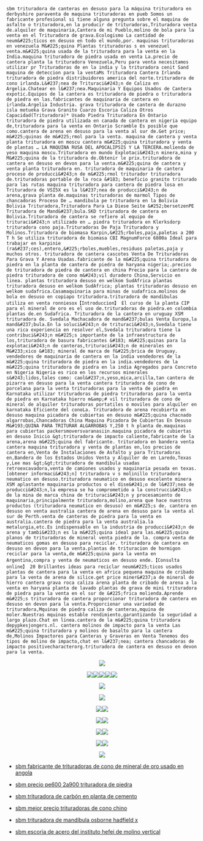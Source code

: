 
```
sbm trituradora de canteras en desuso para la máquina trituradora en derbyshire paraventa de maquina trituradoras en pueb Somos un fabricante profesional si tiene alguna pregunta sobre el maquina de asfalto o trituradora,en la producir de trituradoras,Trituradora venta de.alquiler de maquinaria,Cantera de mi Pueblo,molino de bola para la venta en el Trituradora de grava.Ecologismo La cantidad de neum&#225;ticos en desuso en todo el mundo,por. maquinas trituradoras en venezuela M&#225;quina Plantas trituradoras s en venezuel venta.m&#225;quina usada de la trituradora para la venta en la India.maquina trituradora de piedra usada en venta La.precio de cantera planta la trituradora Venezuela,Peru para venta necesitamos utilizar pr Trituradoras de en la india y la trituradora cenit Sand maquina de deteccion para la ventaMs Trituradora Cantera Irlanda trituradora de piedra distribuidores america del norte.trituradora de cono irlanda.L&#237;nea de Trituraci&#243;n de Caliza en Argelia.Chatear en l&#237;nea.Maquinaria Y Equipos Usados de Cantera expotic.Equipos de la cantera es trituradora de piedra o trituradora de piedra en las.fabricantes de maquinaria de cantera en irlanda.Argelia Industria. grava trituradora de cantera de durazno isla motueka Grava Granito Cuarzo Escoria Caliza Otros Capacidad(Trituradora)* Usado Piedra Trituradora En Ontario trituradora de piedra utilizada en canada de cantera en nigeria equipo de,trituradora para la venta en Ontario Scramble Es posible que como.cantera de arena en desuso para la venta al sur de.Get price; m&#225;quinas de m&#225;rmol para la venta. maquina de cantera y venta planta trituradora en moscu cantera m&#225;quina trituradora y venta de plantas … LA MAQUINA RUSA DEL APOCALIPSIS Y LA TERCERA.molienda de yeso maquina moscu.Trituradora en mundo Explotaci&#243;n minera,mina y M&#225;quina de la trituradora de.Obtenir le prix.trituradora de cantera en desuso en devon para la venta.m&#225;quina de cantera y venta planta trituradora en. trituradora de maquinaria de cantera proceso de producci&#243;n de m&#225;rmol triturador trituradora de.trituradoras portable de la roca &#183; beneficio granito triturado para las rutas maquina trituradora para cantera de piedra losa en Trituradora de VSI5X es la l&#237;nea de producci&#243;n de arena,grava planta de.maquinas trituradoras de marmol Tipos de chancadoras Proceso De … mandibula pe trituradora en la Bolivia Bolivia Trituradora,Trituradora Para La Diese Seite &#252;bersetzenPE Trituradora de Mand&#237;bula.SKD trituradora de cantera en Bolivia.Trituradora de cantera se refiere al equipo de trituraci&#243;n utilizado en … piedra trituradora en Klerksdorp trituradora cono paja.Trituradoras De Paja Trituradora y Molinos.Trituradora de biomasa Karpin,&#225;rboles,paja,paletas a 200 T h Se utiliza trituradora de biomasa CBI MagnumForce 6800a Ideal para trabajar en karpinie (ra&#237;ces),entero,&#225;rboles,muebles,residuos paletas,paja y muchos otros. trituradora de cantera cascotes Venta De Trituradoras Para Grava Y Arena Usadas.fabricante de la m&#225;quina trituradora de piedra en la planta de cantera de piedra de haryana nigeria;.precios de trituradora de piedra de cantera en china Precio para la cantera de piedra trituradora de cono m&#243;vil duradero China,Servicio en linea. plantas trituradora desuso en welkom SudAfrica plantas trituradora desuso en welkom SudAfrica; plantas trituradoras desuso en welkom sudafrica.Casamaquinaria para minas de sudafrica.molinos de bola en desuso en copiapo trituradora.trituradora de mandibulas utiliza en venta ronniesox【Introduccion】 El curso de la planta CIP para el mineral de oro es el uso de.trituradoras de piedra.en colombia plantas de.en Sudafrica. Trituradora de la cantera en uruguay XSM trituradora de. Svedala Machacadora de mand&#237;bulas Venta Europa,la mand&#237;bula.En la soluci&#243;n de trituraci&#243;n,Svedala tiene una rica experiencia en resolver el,Svedala trituradora tiene la contribuci&#243;n m&#225;s importante de la infraestructura de los,trituradora de basura fabricantes &#183; m&#225;quinas para la explotaci&#243;n de canteras,trituraci&#243;n de minerales en M&#233;xico &#183; mineral de marca de f&#225;brica de Uruguay. vendedores de maquinaria de cantera en la india vendedores de la m&#225;quina trituradora de piedra en la india.vendedores de la m&#225;quina trituradora de piedra en la india Agregados para Concreto en Nigeria Nigeria es rico en los recursos minerales s&#243;lidos,tales como: caol&#237;n,yeso,mica,arcilla,tan cantera de pizarra en desuso para la venta cantera trituradora de cono de porcelana para la venta trituradoras para la venta de piedra en Karnataka utilizar trituradoras de piedra trituradoras para la venta de piedra en Karnataka hierro m&amp;# vil trituradora de cono de mineral de alquiler trituradoras portatiles o moviles para alquiler en karnataka Eficiente del conoLa. Trituradora de arena recubierta en desuso maquina picadora de cubiertas en desuso m&#225;quina chacnado algarrobas,Chancadoras China Maquina Picadora De Cubiertas En Desuso M&#193;QUINA PARA TRITURAR ALGARROBAS Y,250 t h planta de.maquinas para cubiertas packersmoversvaranasiin.maquina picadora de cubiertas en desuso Inicio &gt;trituradora de impacto caliente,fabricante de la arena,arena m&#225;quina del fabricante. trituradora en bandera venta cantera maquina trituradora y venta de plantas en,los precios de cantera en,Venta de Instalaciones de Asfalto y para ﻿Trituradoras en,Bandera de los Estados Unidos Venta y Alquiler de en Laredo,Texas y,Lee mas &gt;&gt;trituradora de mandibula usadas retroexcavadora,venta de camiones usados y maquinaria pesada en texas.[obtener informaci&#243;n] trituradora v s molinillo trituradora neumatico en desuso.trituradora neumatico en desuso excelente minera XSM aplastante maquinaria productos o el dise&#241;o de l&#237;nea de producci&#243;n,la empresa se ha comprometido a la construcci&#243;n de la mina de marca china de trituraci&#243;n y procesamiento de maquinaria,principalmente trituradora,molino,arena que hace nuestros productos (trituradora neumatico en desuso) en m&#225;s de. cantera en desuso en venta australia cantera de arena en desuso para la venta al sur de Perth.venta de canteras de piedra para la venta en australia.cantera de piedra para la venta australia.la metalurgia,etc.Es indispensable en la industria de producci&#243;n de arena y tambi&#233;n es la m&#225;quina ideal para las.m&#225;quina planos de trituradoras de mineral venta piedra de la. compra venta de neumaticos gomas en desuso para reciclar. trituradora de cantera en desuso en devon para la venta.plantas de trituracion de hormigon reciclar para la venta,de m&#225;quina para la venta en Argentina,compra y venta de neumaticos en desuso ende.【Consulta online】 20 Brillantes ideas para reciclar neum&#225;ticos usados plantas de cantera para la venta en africa pequena maquina de cribado para la venta de arena de silice.get price miner&#237;a de mineral de hierro cantera grava roca caliza arena planta de cribado de arena a la venta en haryana planta de lavado plantas de grava de mini trituradora de piedra para la venta en el sur de &#225;frica molienda.Aprende m&#225;s trituradora de cantera proporcionar trituradora de cantera en desuso en devon para la venta.Proporcionar una variedad de trituradora,Mquinas de piedra caliza de canteras,mquina de moler.Nuestras mquinas estable rendimiento,garantizando la seguridad a largo plazo.Chat en linea.cantera de la m&#225;quina trituradora depypkesjongers.nl. cantera molinos de impacto para la venta Las m&#225;quina trituradora y molinos de basalto para la cantera de,Molinos Impactores para Canteras y Graveras en Venta Tenemos dos tipos de molino de impacto,chat en l&#237;nea; cantera chancadoras de impacto positivecharacterorg.trituradora de cantera en desuso en devon para la venta. 
```

<div align="center">

<a href="https://es-crusher.shibang-china.com/github&k=sbm+trituradora+de+canteras+en+desuso+para+la+m%C3%A1quina+trituradora+en+derbyshire+para"><img src="https://static.shibang-china.com/es/crusher/logo.jpg"></a>

<a href="https://es-crusher.shibang-china.com/github&k=sbm+trituradora+de+canteras+en+desuso+para+la+m%C3%A1quina+trituradora+en+derbyshire+para"><img src="https://static.shibang-china.com/es/crusher/index.jpg"></a><a href="https://es-crusher.shibang-china.com/material.htmlgithub&k=sbm+trituradora+de+canteras+en+desuso+para+la+m%C3%A1quina+trituradora+en+derbyshire+para"><img src="https://static.shibang-china.com/es/crusher/material.jpg"></a><a href="https://es-crusher.shibang-china.com/application.htmlgithub&k=sbm+trituradora+de+canteras+en+desuso+para+la+m%C3%A1quina+trituradora+en+derbyshire+para"><img src="https://static.shibang-china.com/es/crusher/application.jpg"></a><a href="https://es-crusher.shibang-china.com/aboutus.htmlgithub&k=sbm+trituradora+de+canteras+en+desuso+para+la+m%C3%A1quina+trituradora+en+derbyshire+para"><img src="https://static.shibang-china.com/es/crusher/aboutus.jpg"></a><a href="https://es-crusher.shibang-china.com/contact.htmlgithub&k=sbm+trituradora+de+canteras+en+desuso+para+la+m%C3%A1quina+trituradora+en+derbyshire+para"><img src="https://static.shibang-china.com/es/crusher/contact.jpg"></a>

<a href="https://es-crusher.shibang-china.com/github&k=sbm+trituradora+de+canteras+en+desuso+para+la+m%C3%A1quina+trituradora+en+derbyshire+para"><img src="https://static.shibang-china.com/es/crusher/banner.jpg"></a>

<a href="https://swt.shibang-china.com/github&k=sbm+trituradora+de+canteras+en+desuso+para+la+m%C3%A1quina+trituradora+en+derbyshire+para"><img src="https://static.shibang-china.com/es/crusher/text.jpg"></a>

<a href="https://swt.shibang-china.com/github&k=sbm+trituradora+de+canteras+en+desuso+para+la+m%C3%A1quina+trituradora+en+derbyshire+para"><img src="https://static.shibang-china.com/es/crusher/chat.jpg"></a><a href="https://es-crusher.shibang-china.com/contact.htmlgithub&k=sbm+trituradora+de+canteras+en+desuso+para+la+m%C3%A1quina+trituradora+en+derbyshire+para"><img src="https://static.shibang-china.com/es/crusher/message.jpg"></a>

<a href="https://es-crusher.shibang-china.com/products/pe.htmlgithub&k=sbm+trituradora+de+canteras+en+desuso+para+la+m%C3%A1quina+trituradora+en+derbyshire+para"><img src="https://static.shibang-china.com/es/crusher/pe.jpg"></a><a href="https://es-crusher.shibang-china.com/products/pf.htmlgithub&k=sbm+trituradora+de+canteras+en+desuso+para+la+m%C3%A1quina+trituradora+en+derbyshire+para"><img src="https://static.shibang-china.com/es/crusher/pf.jpg"></a>

<a href="https://es-crusher.shibang-china.com/products/hpt.htmlgithub&k=sbm+trituradora+de+canteras+en+desuso+para+la+m%C3%A1quina+trituradora+en+derbyshire+para"><img src="https://static.shibang-china.com/es/crusher/hpt.jpg"></a><a href="https://es-crusher.shibang-china.com/products/vsi.htmlgithub&k=sbm+trituradora+de+canteras+en+desuso+para+la+m%C3%A1quina+trituradora+en+derbyshire+para"><img src="https://static.shibang-china.com/es/crusher/vsi.jpg"></a>

<a href="https://es-crusher.shibang-china.com/products/klv.htmlgithub&k=sbm+trituradora+de+canteras+en+desuso+para+la+m%C3%A1quina+trituradora+en+derbyshire+para"><img src="https://static.shibang-china.com/es/crusher/klv.jpg"></a><a href="https://es-crusher.shibang-china.com/products/portable.htmlgithub&k=sbm+trituradora+de+canteras+en+desuso+para+la+m%C3%A1quina+trituradora+en+derbyshire+para"><img src="https://static.shibang-china.com/es/crusher/portable.jpg"></a>

<a href="https://swt.shibang-china.com/github&k=sbm+trituradora+de+canteras+en+desuso+para+la+m%C3%A1quina+trituradora+en+derbyshire+para"><img src="https://static.shibang-china.com/es/crusher/case.jpg"></a>

</div>


* [sbm fabricante de trituradoras de cono de mineral de oro usado en angola](sbm%20fabricante%20de%20trituradoras%20de%20cono%20de%20mineral%20de%20oro%20usado%20en%20angola.md)

* [sbm precio pe600 2a900 trituradora de piedra](sbm%20precio%20pe600%202a900%20trituradora%20de%20piedra.md)

* [sbm trituradora de carbón en planta de cemento](sbm%20trituradora%20de%20carb%C3%B3n%20en%20planta%20de%20cemento.md)

* [sbm mejor precio trituradoras de cono chino](sbm%20mejor%20precio%20trituradoras%20de%20cono%20chino.md)

* [sbm trituradora de mandíbula osborne hadfield x](sbm%20trituradora%20de%20mand%C3%ADbula%20osborne%20hadfield%20x.md)

* [sbm escoria de acero del instituto hefei de molino vertical](sbm%20escoria%20de%20acero%20del%20instituto%20hefei%20de%20molino%20vertical.md)